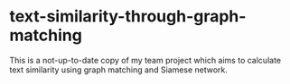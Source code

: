 # text-similarity-through-graph-matching

This is a not-up-to-date copy of my team project which aims to calculate text similarity using graph matching and Siamese network.
